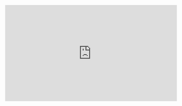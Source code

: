 <iframe width="560" height="315" src="https://www.youtube.com/embed/oHg5SJYRHA0" title="YouTube video player" frameborder="0" allow="accelerometer; autoplay; clipboard-write; encrypted-media; gyroscope; picture-in-picture" allowfullscreen></iframe>

